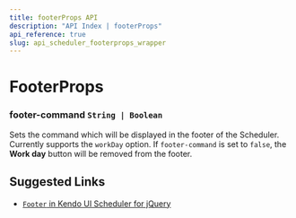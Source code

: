 ```yaml
---
title: footerProps API
description: "API Index | footerProps"
api_reference: true
slug: api_scheduler_footerprops_wrapper
---
```


# FooterProps

### footer-command `String | Boolean`

Sets the command which will be displayed in the footer of the Scheduler. Currently supports the `workDay` option. If `footer-command` is set to `false`, the **Work day** button will be removed from the footer.

## Suggested Links

* [`Footer` in Kendo UI Scheduler for jQuery](https://docs.telerik.com/kendo-ui/api/javascript/ui/scheduler/configuration/footer)
